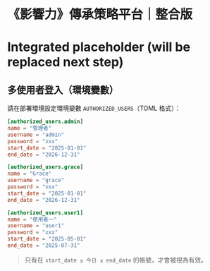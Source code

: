 # 《影響力》傳承策略平台｜整合版

# Integrated placeholder (will be replaced next step)

## 多使用者登入（環境變數）

請在部署環境設定環境變數 `AUTHORIZED_USERS`（TOML 格式）：

```toml
[authorized_users.admin]
name = "管理者"
username = "admin"
password = "xxx"
start_date = "2025-01-01"
end_date = "2026-12-31"

[authorized_users.grace]
name = "Grace"
username = "grace"
password = "xxx"
start_date = "2025-01-01"
end_date = "2026-12-31"

[authorized_users.user1]
name = "使用者一"
username = "user1"
password = "xxx"
start_date = "2025-05-01"
end_date = "2025-07-31"
```

> 只有在 `start_date ≤ 今日 ≤ end_date` 的帳號，才會被視為有效。
